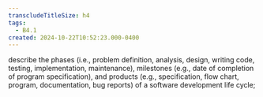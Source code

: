 ```yaml
---
transcludeTitleSize: h4
tags:
  - B4.1
created: 2024-10-22T10:52:23.000-0400
---
```

describe the phases (i.e., problem definition, analysis, design, writing code, testing, implementation, maintenance), milestones (e.g., date of completion of program specification), and products (e.g., specification, flow chart, program, documentation, bug reports) of a software development life cycle;